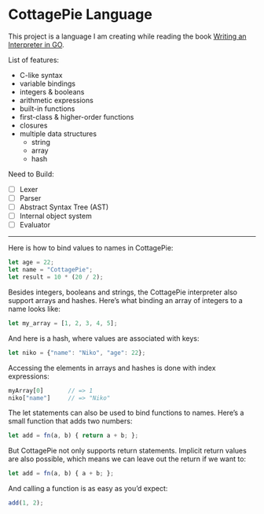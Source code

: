 # CottagePie Language

This project is a language I am creating while reading the book [Writing an Interpreter in GO](https://interpreterbook.com).

List of features:

- C-like syntax
- variable bindings
- integers & booleans
- arithmetic expressions
- built-in functions
- first-class & higher-order functions
- closures
- multiple data structures
  - string
  - array
  - hash

Need to Build:

- [ ] Lexer
- [ ] Parser
- [ ] Abstract Syntax Tree (AST)
- [ ] Internal object system
- [ ] Evaluator

---

Here is how to bind values to names in CottagePie:

```js
let age = 22;
let name = "CottagePie";
let result = 10 * (20 / 2);
```

Besides integers, booleans and strings, the CottagePie interpreter also support arrays and hashes. Here’s what binding an array of integers to a name looks like:

```js
let my_array = [1, 2, 3, 4, 5];
```

And here is a hash, where values are associated with keys:

```js
let niko = {"name": "Niko", "age": 22};
```

Accessing the elements in arrays and hashes is done with index expressions:

```js
myArray[0]       // => 1
niko["name"]     // => "Niko"
```

The let statements can also be used to bind functions to names. Here’s a small function that adds two numbers:

```js
let add = fn(a, b) { return a + b; };
```

But CottagePie not only supports return statements. Implicit return values are also possible, which means we can leave out the return if we want to:

```js
let add = fn(a, b) { a + b; };
```

And calling a function is as easy as you’d expect:

```js
add(1, 2);
```
